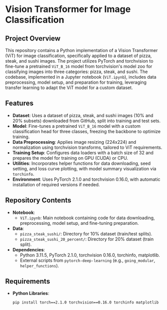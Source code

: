 # Vision Transformer for Image Classification

## Project Overview
This repository contains a Python implementation of a Vision Transformer (ViT) for image classification, specifically applied to a dataset of pizza, steak, and sushi images. The project utilizes PyTorch and torchvision to fine-tune a pretrained `ViT_B_16` model from torchvision's model zoo for classifying images into three categories: pizza, steak, and sushi. The codebase, implemented in a Jupyter notebook (`ViT.ipynb`), includes data preprocessing, model setup, and preparation for training, leveraging transfer learning to adapt the ViT model for a custom dataset.

## Features
- **Dataset**: Uses a dataset of pizza, steak, and sushi images (10% and 20% subsets) downloaded from GitHub, split into training and test sets.
- **Model**: Fine-tunes a pretrained `ViT_B_16` model with a custom classification head for three classes, freezing the backbone to optimize training.
- **Data Preprocessing**: Applies image resizing (224x224) and normalization using torchvision transforms, tailored to ViT requirements.
- **Training Setup**: Configures data loaders with a batch size of 32 and prepares the model for training on GPU (CUDA) or CPU.
- **Utilities**: Incorporates helper functions for data downloading, seed setting, and loss curve plotting, with model summary visualization via `torchinfo`.
- **Environment**: Uses PyTorch 2.1.0 and torchvision 0.16.0, with automatic installation of required versions if needed.

## Repository Contents
- **Notebook**:
  - `ViT.ipynb`: Main notebook containing code for data downloading, preprocessing, model setup, and fine-tuning preparation.
- **Data**:
  - `pizza_steak_sushi/`: Directory for 10% dataset (train/test splits).
  - `pizza_steak_sushi_20_percent/`: Directory for 20% dataset (train split).
- **Dependencies**:
  - Python 3.11.5, PyTorch 2.1.0, torchvision 0.16.0, torchinfo, matplotlib.
  - External scripts from `pytorch-deep-learning` (e.g., `going_modular`, `helper_functions`).

## Requirements
- **Python Libraries**:
  ```bash
  pip install torch==2.1.0 torchvision==0.16.0 torchinfo matplotlib
